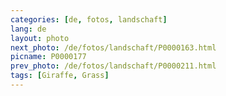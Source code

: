 ```yaml
---
categories: [de, fotos, landschaft]
lang: de
layout: photo
next_photo: /de/fotos/landschaft/P0000163.html
picname: P0000177
prev_photo: /de/fotos/landschaft/P0000211.html
tags: [Giraffe, Grass]
---
```


